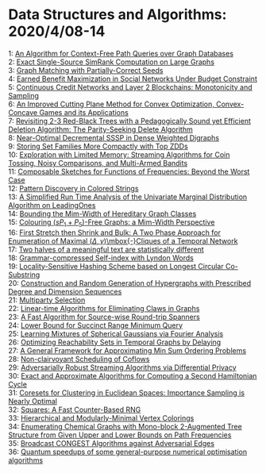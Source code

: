 # Data Structures and Algorithms: 2020/4/08-14  
1: [An Algorithm for Context-Free Path Queries over Graph Databases](https://doi.org/10.48550/arXiv.2004.03477)  
2: [Exact Single-Source SimRank Computation on Large Graphs](https://doi.org/10.48550/arXiv.2004.03493)  
3: [Graph Matching with Partially-Correct Seeds](https://doi.org/10.48550/arXiv.2004.03816)  
4: [Earned Benefit Maximization in Social Networks Under Budget Constraint](https://doi.org/10.48550/arXiv.2004.04003)  
5: [Continuous Credit Networks and Layer 2 Blockchains: Monotonicity and  Sampling](https://doi.org/10.48550/arXiv.2004.06167)  
6: [An Improved Cutting Plane Method for Convex Optimization, Convex-Concave  Games and its Applications](https://doi.org/10.48550/arXiv.2004.04250)  
7: [Revisiting 2-3 Red-Black Trees with a Pedagogically Sound yet Efficient  Deletion Algorithm: The Parity-Seeking Delete Algorithm](https://doi.org/10.48550/arXiv.2004.04344)  
8: [Near-Optimal Decremental SSSP in Dense Weighted Digraphs](https://doi.org/10.48550/arXiv.2004.04496)  
9: [Storing Set Families More Compactly with Top ZDDs](https://doi.org/10.48550/arXiv.2004.04586)  
10: [Exploration with Limited Memory: Streaming Algorithms for Coin Tossing,  Noisy Comparisons, and Multi-Armed Bandits](https://doi.org/10.48550/arXiv.2004.04666)  
11: [Composable Sketches for Functions of Frequencies: Beyond the Worst Case](https://doi.org/10.48550/arXiv.2004.04772)  
12: [Pattern Discovery in Colored Strings](https://doi.org/10.48550/arXiv.2004.04858)  
13: [A Simplified Run Time Analysis of the Univariate Marginal Distribution  Algorithm on LeadingOnes](https://doi.org/10.48550/arXiv.2004.04978)  
14: [Bounding the Mim-Width of Hereditary Graph Classes](https://doi.org/10.48550/arXiv.2004.05018)  
15: [Colouring $(sP_1+P_5)$-Free Graphs: a Mim-Width Perspective](https://doi.org/10.48550/arXiv.2004.05022)  
16: [First Stretch then Shrink and Bulk: A Two Phase Approach for Enumeration  of Maximal $(\Delta, \gamma)$\mbox{-}Cliques of a Temporal Network](https://doi.org/10.48550/arXiv.2004.05935)  
17: [Two halves of a meaningful text are statistically different](https://doi.org/10.48550/arXiv.2004.06474)  
18: [Grammar-compressed Self-index with Lyndon Words](https://doi.org/10.48550/arXiv.2004.05309)  
19: [Locality-Sensitive Hashing Scheme based on Longest Circular Co-Substring](https://doi.org/10.48550/arXiv.2004.05345)  
20: [Construction and Random Generation of Hypergraphs with Prescribed Degree  and Dimension Sequences](https://doi.org/10.48550/arXiv.2004.05429)  
21: [Multiparty Selection](https://doi.org/10.48550/arXiv.2004.05548)  
22: [Linear-time Algorithms for Eliminating Claws in Graphs](https://doi.org/10.48550/arXiv.2004.05672)  
23: [A Fast Algorithm for Source-wise Round-trip Spanners](https://doi.org/10.48550/arXiv.2004.05721)  
24: [Lower Bound for Succinct Range Minimum Query](https://doi.org/10.48550/arXiv.2004.05738)  
25: [Learning Mixtures of Spherical Gaussians via Fourier Analysis](https://doi.org/10.48550/arXiv.2004.05813)  
26: [Optimizing Reachability Sets in Temporal Graphs by Delaying](https://doi.org/10.48550/arXiv.2004.05875)  
27: [A General Framework for Approximating Min Sum Ordering Problems](https://doi.org/10.48550/arXiv.2004.05954)  
28: [Non-clairvoyant Scheduling of Coflows](https://doi.org/10.48550/arXiv.2004.05961)  
29: [Adversarially Robust Streaming Algorithms via Differential Privacy](https://doi.org/10.48550/arXiv.2004.05975)  
30: [Exact and Approximate Algorithms for Computing a Second Hamiltonian  Cycle](https://doi.org/10.48550/arXiv.2004.06036)  
31: [Coresets for Clustering in Euclidean Spaces: Importance Sampling is  Nearly Optimal](https://doi.org/10.48550/arXiv.2004.06263)  
32: [Squares: A Fast Counter-Based RNG](https://doi.org/10.48550/arXiv.2004.06278)  
33: [Hierarchical and Modularly-Minimal Vertex Colorings](https://doi.org/10.48550/arXiv.2004.06340)  
34: [Enumerating Chemical Graphs with Mono-block 2-Augmented Tree Structure  from Given Upper and Lower Bounds on Path Frequencies](https://doi.org/10.48550/arXiv.2004.06367)  
35: [Broadcast CONGEST Algorithms against Adversarial Edges](https://doi.org/10.48550/arXiv.2004.06436)  
36: [Quantum speedups of some general-purpose numerical optimisation  algorithms](https://doi.org/10.48550/arXiv.2004.06521)  